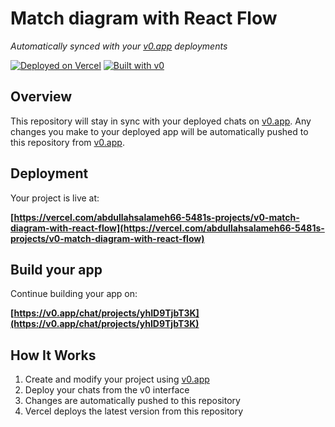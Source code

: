 # Match diagram with React Flow

*Automatically synced with your [v0.app](https://v0.app) deployments*

[![Deployed on Vercel](https://img.shields.io/badge/Deployed%20on-Vercel-black?style=for-the-badge&logo=vercel)](https://vercel.com/abdullahsalameh66-5481s-projects/v0-match-diagram-with-react-flow)
[![Built with v0](https://img.shields.io/badge/Built%20with-v0.app-black?style=for-the-badge)](https://v0.app/chat/projects/yhID9TjbT3K)

## Overview

This repository will stay in sync with your deployed chats on [v0.app](https://v0.app).
Any changes you make to your deployed app will be automatically pushed to this repository from [v0.app](https://v0.app).

## Deployment

Your project is live at:

**[https://vercel.com/abdullahsalameh66-5481s-projects/v0-match-diagram-with-react-flow](https://vercel.com/abdullahsalameh66-5481s-projects/v0-match-diagram-with-react-flow)**

## Build your app

Continue building your app on:

**[https://v0.app/chat/projects/yhID9TjbT3K](https://v0.app/chat/projects/yhID9TjbT3K)**

## How It Works

1. Create and modify your project using [v0.app](https://v0.app)
2. Deploy your chats from the v0 interface
3. Changes are automatically pushed to this repository
4. Vercel deploys the latest version from this repository